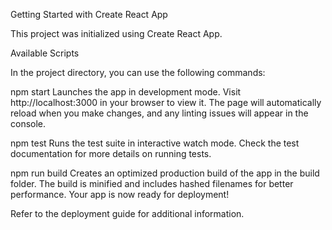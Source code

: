 Getting Started with Create React App

This project was initialized using Create React App.

Available Scripts

In the project directory, you can use the following commands:

npm start
Launches the app in development mode. Visit http://localhost:3000 in your browser to view it. The page will automatically reload when you make changes, and any linting issues will appear in the console.

npm test
Runs the test suite in interactive watch mode. Check the test documentation for more details on running tests.

npm run build
Creates an optimized production build of the app in the build folder. The build is minified and includes hashed filenames for better performance. Your app is now ready for deployment!

Refer to the deployment guide for additional information.
